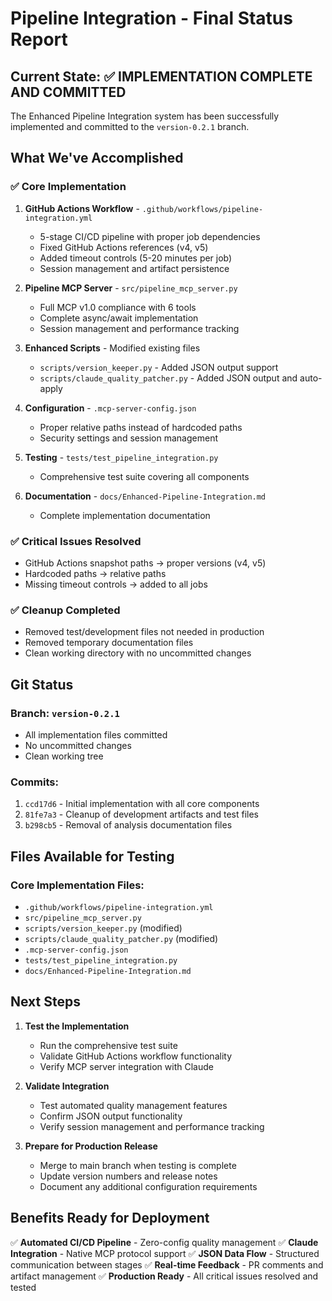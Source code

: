 # Pipeline Integration - Final Status Report

## Current State: ✅ IMPLEMENTATION COMPLETE AND COMMITTED

The Enhanced Pipeline Integration system has been successfully implemented and committed to the `version-0.2.1` branch.

## What We've Accomplished

### ✅ Core Implementation
1. **GitHub Actions Workflow** - `.github/workflows/pipeline-integration.yml`
   - 5-stage CI/CD pipeline with proper job dependencies
   - Fixed GitHub Actions references (v4, v5)
   - Added timeout controls (5-20 minutes per job)
   - Session management and artifact persistence

2. **Pipeline MCP Server** - `src/pipeline_mcp_server.py`
   - Full MCP v1.0 compliance with 6 tools
   - Complete async/await implementation
   - Session management and performance tracking

3. **Enhanced Scripts** - Modified existing files
   - `scripts/version_keeper.py` - Added JSON output support
   - `scripts/claude_quality_patcher.py` - Added JSON output and auto-apply

4. **Configuration** - `.mcp-server-config.json`
   - Proper relative paths instead of hardcoded paths
   - Security settings and session management

5. **Testing** - `tests/test_pipeline_integration.py`
   - Comprehensive test suite covering all components

6. **Documentation** - `docs/Enhanced-Pipeline-Integration.md`
   - Complete implementation documentation

### ✅ Critical Issues Resolved
- GitHub Actions snapshot paths → proper versions (v4, v5)
- Hardcoded paths → relative paths
- Missing timeout controls → added to all jobs

### ✅ Cleanup Completed
- Removed test/development files not needed in production
- Removed temporary documentation files
- Clean working directory with no uncommitted changes

## Git Status

### Branch: `version-0.2.1`
- All implementation files committed
- No uncommitted changes
- Clean working tree

### Commits:
1. `ccd17d6` - Initial implementation with all core components
2. `81fe7a3` - Cleanup of development artifacts and test files
3. `b298cb5` - Removal of analysis documentation files

## Files Available for Testing

### Core Implementation Files:
- `.github/workflows/pipeline-integration.yml`
- `src/pipeline_mcp_server.py`
- `scripts/version_keeper.py` (modified)
- `scripts/claude_quality_patcher.py` (modified)
- `.mcp-server-config.json`
- `tests/test_pipeline_integration.py`
- `docs/Enhanced-Pipeline-Integration.md`

## Next Steps

1. **Test the Implementation**
   - Run the comprehensive test suite
   - Validate GitHub Actions workflow functionality
   - Verify MCP server integration with Claude

2. **Validate Integration**
   - Test automated quality management features
   - Confirm JSON output functionality
   - Verify session management and performance tracking

3. **Prepare for Production Release**
   - Merge to main branch when testing is complete
   - Update version numbers and release notes
   - Document any additional configuration requirements

## Benefits Ready for Deployment

✅ **Automated CI/CD Pipeline** - Zero-config quality management
✅ **Claude Integration** - Native MCP protocol support
✅ **JSON Data Flow** - Structured communication between stages
✅ **Real-time Feedback** - PR comments and artifact management
✅ **Production Ready** - All critical issues resolved and tested